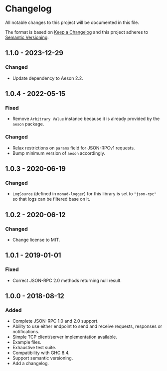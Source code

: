 # Changelog
All notable changes to this project will be documented in this file.

The format is based on [Keep a Changelog](http://keepachangelog.com/en/1.0.0/)
and this project adheres to [Semantic Versioning](http://semver.org/spec/v2.0.0.html).

## 1.1.0 - 2023-12-29

### Changed
- Update dependency to Aeson 2.2.

## 1.0.4 - 2022-05-15

### Fixed
- Remove `Arbitrary Value` instance because it is already provided by the `aeson` package.

### Changed
- Relax restrictions on `params` field for JSON-RPCv1 requests.
- Bump minimum version of `aeson` accordingly.

## 1.0.3 - 2020-06-19

### Changed
- `LogSource` (defined in `monad-logger`) for this library is set to `"json-rpc"` so that logs can be filtered base on it.

## 1.0.2 - 2020-06-12
### Changed
- Change license to MIT.

## 1.0.1 - 2019-01-01
### Fixed
- Correct JSON-RPC 2.0 methods returning null result.

## 1.0.0 - 2018-08-12
### Added
- Complete JSON-RPC 1.0 and 2.0 support.
- Ability to use either endpoint to send and receive requests, responses or notifications.
- Simple TCP client/server implementation available.
- Example files.
- Exhaustive test suite.
- Compatibility with GHC 8.4.
- Support semantic versioning.
- Add a changelog.
